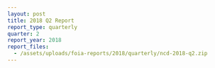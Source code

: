 ```yaml
---
layout: post
title: 2018 Q2 Report
report_type: quarterly
quarter: 2
report_year: 2018
report_files:
  - /assets/uploads/foia-reports/2018/quarterly/ncd-2018-q2.zip
---
```

